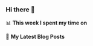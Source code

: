 ### Hi there 👋

<!--
**seyhunak/seyhunak** is a ✨ _special_ ✨ repository because its `README.md` (this file) appears on your GitHub profile.

Here are some ideas to get you started:

- 🔭 I’m currently working on Swift, Go and some Ruby
- 🌱 I’m currently learning Go
- 💬 Ask me about IOS, Swift
- 📫 How to reach me: seyhunak [at] gmail com
-->

📊 **This week I spent my time on**
<!--START_SECTION:waka-->
<!--END_SECTION:waka-->

📕 **My Latest Blog Posts**
<!-- BLOG-POST-LIST:START -->
<!-- BLOG-POST-LIST:END -->